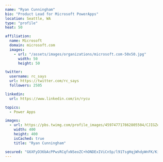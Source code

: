 ```yaml
---
name: "Ryan Cunningham"
bio: "Product Lead for Microsoft PowerApps"
location: Seattle, WA
type: "profile"
heat: 50

affiliation:
  name: Microsoft
  domain: microsoft.com
  images:
    - url: "/assets/images/organizations/microsoft.com-50x50.jpg"
      width: 50
      height: 50

twitter:
  username: rc_says
  url: https://twitter.com/rc_says
  followers: 2505

linkedin:
  url: https://www.linkedin.com/in/rycu

topics:
  - Power Apps

images:
  - url: https://pbs.twimg.com/profile_images/459747717862805504/CJIGZejd_400x400.png
    width: 400
    height: 400
    isCached: true
    title: "Ryan Cunningham"

secured: "G6XFyD36bAcPPwsRCqfxNSeoZC+hONDExIViCn5p/l91TsgHqjWhdyWnFK/KiXpHJcNYBvMfkewBHAh72MqlVBDQ5PwhMFkVTRE9uHrl6wJOmJSWabJh4MfANtcnSsseY6V7LE1K6sGwob5vXQTGPa6G9FxTMKhA2YmZePGa6BgFR2rkhWVTaWbm7tiB7mpBFWmBRfn118sKA5im31Yr1fOSK0kESQXNnI1zTQErQBojb+rk+kGnmfjoLdDQp0BlS2ew2wQvun0GI10k8wDQ3u38awgMOmg0nEefK2FiI8fQv2N5JApdmUd5fzsne3hWnQluS1SvH+sJtZ9lJdyroHEkXbN4AynfnGF5XLeJQxnngxVs3eKfQmqntTfbBgzgBhlESWJkqpEkkfxX6rN0qR1y9COqCuOyTTPx946tsJE=;3R+aEORVrjD/klNiq9Q6nw=="
---
```


